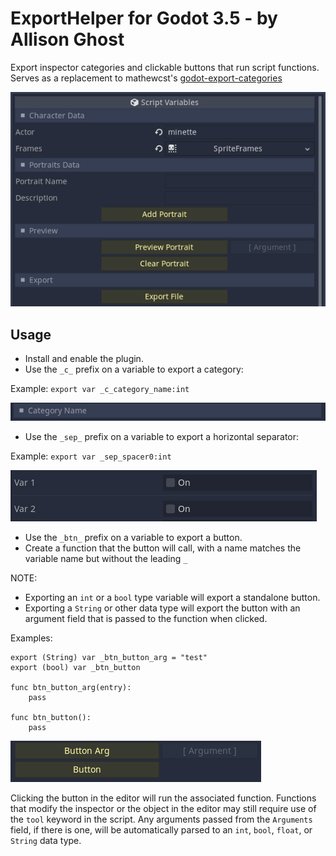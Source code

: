 
# ExportHelper for Godot 3.5 - by Allison Ghost

Export inspector categories and clickable buttons that run script functions.
Serves as a replacement to mathewcst's [godot-export-categories](https://github.com/mathewcst/godot-export-categories)

![cover](./img/Preview.png "Preview")

## Usage

- Install and enable the plugin.
- Use the `_c_` prefix on a variable to export a category:

Example: ```export var _c_category_name:int```

![cover](./img/category.png "Categories")

- Use the `_sep_` prefix on a variable to export a horizontal separator:

Example: ```export var _sep_spacer0:int```

![cover](./img/separator.png "Separators")

- Use the `_btn_` prefix on a variable to export a button.
- Create a function that the button will call, with a name matches the variable name but without the leading `_`

NOTE:
- Exporting an `int` or a `bool` type variable will export a standalone button.
- Exporting a `String` or other data type will export the button with an argument field that is passed to the function when clicked.

Examples:
```
export (String) var _btn_button_arg = "test"
export (bool) var _btn_button

func btn_button_arg(entry):
	pass

func btn_button():
	pass

```
![cover](./img/buttons.png "Buttons")

Clicking the button in the editor will run the associated function. Functions that modify the inspector or the object in the editor may still require use of the `tool` keyword in the script. Any arguments passed from the `Arguments` field, if there is one, will be automatically parsed to an `int`, `bool`, `float`, or `String` data type.
